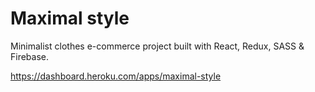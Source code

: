 # Maximal style

Minimalist clothes e-commerce project built with React, Redux, SASS & Firebase.

https://dashboard.heroku.com/apps/maximal-style
